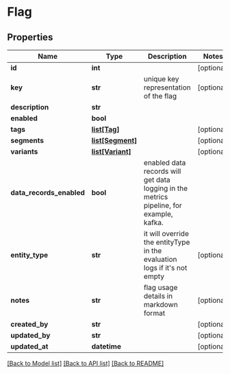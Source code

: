 # Flag

## Properties
Name | Type | Description | Notes
------------ | ------------- | ------------- | -------------
**id** | **int** |  | [optional] 
**key** | **str** | unique key representation of the flag | [optional] 
**description** | **str** |  | 
**enabled** | **bool** |  | 
**tags** | [**list[Tag]**](Tag.md) |  | [optional] 
**segments** | [**list[Segment]**](Segment.md) |  | [optional] 
**variants** | [**list[Variant]**](Variant.md) |  | [optional] 
**data_records_enabled** | **bool** | enabled data records will get data logging in the metrics pipeline, for example, kafka. | 
**entity_type** | **str** | it will override the entityType in the evaluation logs if it&#39;s not empty | [optional] 
**notes** | **str** | flag usage details in markdown format | [optional] 
**created_by** | **str** |  | [optional] 
**updated_by** | **str** |  | [optional] 
**updated_at** | **datetime** |  | [optional] 

[[Back to Model list]](../README.md#documentation-for-models) [[Back to API list]](../README.md#documentation-for-api-endpoints) [[Back to README]](../README.md)



